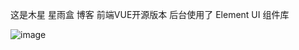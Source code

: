 这是木星 星雨盒 博客 前端VUE开源版本
后台使用了 Element UI 组件库

![image](https://github.com/user-attachments/assets/e7752333-714f-498f-bd5c-8cbd19869931)
